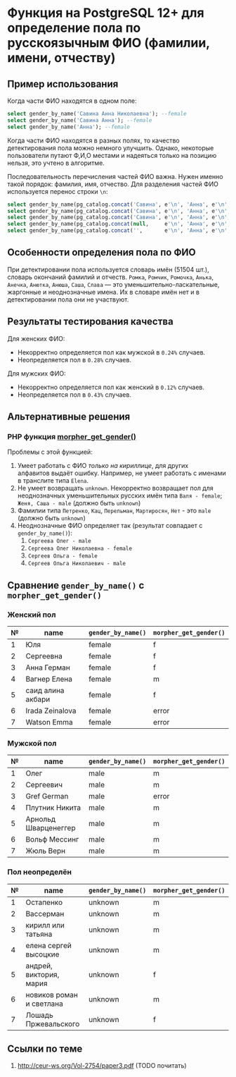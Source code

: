 # Функция на PostgreSQL 12+ для определение пола по русскоязычным ФИО (фамилии, имени, отчеству)

## Пример использования

Когда части ФИО находятся в одном поле:

```sql
select gender_by_name('Савина Анна Николаевна'); --female
select gender_by_name('Савина Анна'); --female
select gender_by_name('Анна'); --female
```

Когда части ФИО находятся в разных полях, то качество детектирования пола можно немного улучшить.
Однако, некоторые пользователи путают Ф,И,О местами и надеяться только на позицию нельзя, это учтено в алгоритме.

Последовательность перечисления частей ФИО важна. Нужен именно такой порядок: фамилия, имя, отчество.
Для разделения частей ФИО используется перенос строки `\n`:


```sql
select gender_by_name(pg_catalog.concat('Савина', e'\n', 'Анна', e'\n', 'Николаевна')); --female
select gender_by_name(pg_catalog.concat('Савина', e'\n', 'Анна', e'\n', null)); --female
select gender_by_name(pg_catalog.concat('Савина', e'\n', 'Анна', e'\n', '')); --female
select gender_by_name(pg_catalog.concat(null,     e'\n', 'Анна', e'\n', '')); --female
select gender_by_name(pg_catalog.concat('',       e'\n', 'Анна', e'\n', '')); --female
```

## Особенности определения пола по ФИО

При детектировании пола используется словарь имён (51504 шт.), словарь окончаний фамилий и отчеств.
`Ромка`, `Ромчик`, `Ромочка`, `Анька`, `Анечка`, `Анютка`, `Анюша`, `Саша`, `Слава` — это уменьшительно-ласкательные, жаргонные и неоднозначные имена. Их в словаре имён нет и в детектировании пола они не участвуют.

## Результаты тестирования качества

Для женских ФИО:

* Некорректно определяется пол как мужской в `0.24%` случаев.
* Неопределяется пол в `0.28%` случаев.

Для мужских ФИО:

* Некорректно определяется пол как женский в `0.12%` случаев.
* Неопределяется пол в `0.43%` случаев.

## Альтернативные решения 

### PHP функция [morpher_get_gender()](https://morpher.ru/php/extension/#rod)

Проблемы с этой функцией:

1. Умеет работать с ФИО *только на кириллице*, для других алфавитов выдаёт ошибку. Например, не умеет работать с именами в транслите типа `Elena`.
1. Не умеет возвращать `unknown`. Некорректно возвращает пол для неоднозначных уменьшительных русских имён типа `Валя - female`; `Женя, Саша - male` (должно быть `unknown`)
1. Фамилии типа `Петренко`, `Кац`, `Перельман`, `Мартиросян`, `Нет` - это `male` (должно быть `unknown`)
1. Неоднозначные ФИО определяет так (результат совпадает с `gender_by_name()`):
   1. `Сергеева Олег - male`
   1. `Сергеева Олег Николаевна - female`
   1. `Сергеев Ольга - female`
   1. `Сергеев Ольга Николаевич - male`

## Сравнение `gender_by_name()` с `morpher_get_gender()`

### Женский пол

| №   | name | `gender_by_name()` | `morpher_get_gender()` |
| --- | --- | --- | --- |
| 1   | Юля | female | f   |
| 2   | Сергеевна | female | f   |
| 3   | Анна Герман | female | f   |
| 4   | Вагнер Елена | female | m   |
| 5   | саид алина акбари | female | f   |
| 6   | Irada Zeinalova | female | error |
| 7   | Watson Emma | female | error |

### Мужской пол

| №   | name | `gender_by_name()` | `morpher_get_gender()` |
| --- | --- | --- | --- |
| 1   | Олег | male | m   |
| 2   | Сергеевич | male | m   |
| 3   | Gref German | male | error |
| 4   | Плутник Никита | male | m   |
| 5   | Арнольд Шварценеггер | male | m   |
| 6   | Вольф Мессинг | male | m   |
| 7   | Жюль Верн | male | m   |

### Пол неопределён

| №   | name | `gender_by_name()` | `morpher_get_gender()` |
| --- | --- | --- | --- |
| 1   | Остапенко | unknown | m   |
| 2   | Вассерман | unknown | m   |
| 3   | кирилл или татьяна | unknown | m   |
| 4   | елена сергей высоцкие | unknown | m   |
| 5   | андрей, виктория, мария | unknown | f   |
| 6   | новиков роман и светлана | unknown | m   |
| 7   | Лошадь Пржевальского | unknown | f   |

## Ссылки по теме

1. http://ceur-ws.org/Vol-2754/paper3.pdf (TODO почитать)
